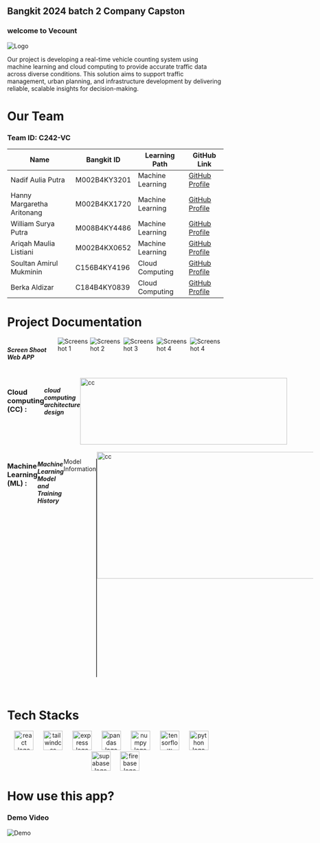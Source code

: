 ## Bangkit 2024 batch 2 Company Capston
<h3>welcome to Vecount</h3>

![Logo ](github_asset/)

Our project is developing a real-time vehicle counting system using machine learning and cloud computing to provide accurate traffic data across diverse conditions. This solution aims to support traffic management, urban planning, and infrastructure development by delivering reliable, scalable insights for decision-making.

# Our Team

### Team ID: C242-VC

| Name                     | Bangkit ID    | Learning Path       | GitHub Link                               |
|--------------------------|---------------|---------------------|-------------------------------------------|
| Nadif Aulia Putra    |  M002B4KY3201 | Machine Learning    | [GitHub Profile](https://github.com/)  |
| Hanny Margaretha Aritonang| M002B4KX1720  | Machine Learning    | [GitHub Profile](https://github.com/)  |
| William Surya Putra      | M008B4KY4486   | Machine Learning    | [GitHub Profile](https://github.com/)|
| Ariqah Maulia Listiani   |  M002B4KX0652   | Machine Learning     | [GitHub Profile](https://github.com/)|
| Soultan Amirul Mukminin    | C156B4KY4196   | Cloud Computing     | [GitHub Profile](https://github.com/soul222)   |
| Berka Aldizar  | C184B4KY0839   | Cloud Computing  | [GitHub Profile](https://github.com/)|


# Project Documentation
<!DOCTYPE html>
<html lang="id">
<head>
</head>
<body>
  <div style="display: flex; justify-content: space-between;">
<h5>Screen Shoot Web APP</h5>
  <img src="github_asset/" alt="Screenshot 1">
  <img src="github_asset/" alt="Screenshot 2">
  <img src="github_asset/" alt="Screenshot 3">
  <img src="github_asset/" alt="Screenshot 4">
  <img src="github_asset/" alt="Screenshot 4">
  </div>
  <br>
  <div style="display: flex; justify-content: space-between;">
  <h3> Cloud computing (CC) : </h3>
  <h5> cloud computing architecture design</h5>
  <img src="github_asset/" alt="cc" width="482" height="155">
  </div>
  <br>
  <div style="display: flex; justify-content: space-between;">
  <h3> Machine Learning (ML) : </h3>
  <h5> Machine Learning Model and Training History</h5>
  <p>Model Information</p>
  <table border="1" cellpadding="8">
    <tr>
      <th>Layer (type)</th>
      <th>Output Shape</th>
      <th>Param #</th>
    </tr>
    <tr>
      <td>mobilenetv2_1.00_224 (Functional)</td>
      <td>(None, 7, 7, 1280)</td>
      <td>2257984</td>
    </tr>
    <tr>
      <td>global_average_pooling2d_1 (GlobalAveragePooling2D)</td>
      <td>(None, 1280)</td>
      <td>0</td>
    </tr>
    <tr>
      <td>dense_2 (Dense)</td>
      <td>(None, 128)</td>
      <td>163968</td>
    </tr>
    <tr>
      <td>dropout_1 (Dropout)</td>
      <td>(None, 128)</td>
      <td>0</td>
    </tr>
    <tr>
      <td>dense_3 (Dense)</td>
      <td>(None, 6)</td>
      <td>774</td>
    </tr>
    <tr>
      <td colspan="2">Total params</td>
      <td>2422726 (9.24 MB)</td>
    </tr>
    <tr>
      <td colspan="2">Trainable params</td>
      <td>164742 (643.52 KB)</td>
    </tr>
    <tr>
      <td colspan="2">Non-trainable params</td>
      <td>2257984 (8.61 MB)</td>
    </tr>
  </table>
  <br>
  <img src="github_asset/" alt="cc" width="595" height="295">
  </div>
</body>
</html>
<br>

# Tech Stacks
<div align="center">
<img src="https://skillicons.dev/icons?i=react" height="45" alt="react logo" />
<img width="15" />
<img src="https://cdn.jsdelivr.net/gh/devicons/devicon/icons/tailwindcss/tailwindcss-original-wordmark.svg" height="45" alt="tailwindcss logo"/>
<img width="15" />
<img src="https://skillicons.dev/icons?i=express" height="45" alt="express logo" />
<img width="15" />
<img src="https://cdn.jsdelivr.net/gh/devicons/devicon/icons/pandas/pandas-original.svg" height="45" alt="pandas logo" />
<img width="15" />
<img src="https://cdn.jsdelivr.net/gh/devicons/devicon/icons/numpy/numpy-original.svg" height="45" alt="numpy logo" />
<img width="15" />
<img src="https://cdn.jsdelivr.net/gh/devicons/devicon/icons/tensorflow/tensorflow-original.svg" height="45" alt="tensorflow logo" />
<img width="15" />
<img src="https://cdn.jsdelivr.net/gh/devicons/devicon/icons/python/python-original.svg" height="45" alt="python logo" />
<img width="15" />
<img src="https://skillicons.dev/icons?i=supabase" height="45" alt="supabase logo" />
<img width="15" />
<img src="https://skillicons.dev/icons?i=firebase" height="45" alt="firebase logo" />
<div>
  
</div>
</div>

# How use this app?

### Demo Video

![Demo]()
